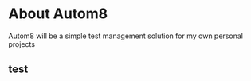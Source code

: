 # About Autom8

Autom8 will be a simple test management solution for my own personal projects

## test